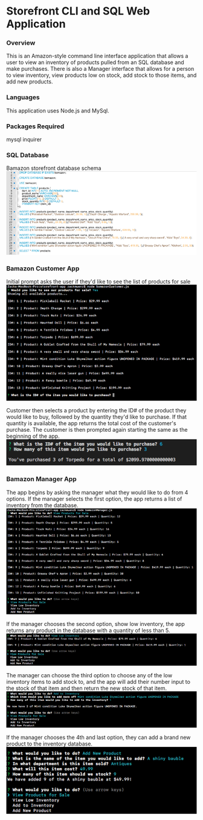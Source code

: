 # Storefront CLI and SQL Web Application

### Overview

This is an Amazon-style command line interface application that allows a user to view an inventory of products pulled from an SQL database and make purchases. There is also a Manager interface that allows for a person to view inventory, view products low on stock, add stock to those items, and add new products.

### Languages

This application uses Node.js and MySql.

### Packages Required

mysql
inquirer

### SQL Database

Bamazon storefront database schema
![MySQL Database Schema](images/bamazon_schema.png)

### Bamazon Customer App

Initial prompt asks the user if they'd like to see the list of products for sale
![Customer Show Products](images/bamazon_customer_showproducts.png)

Customer then selects a product by entering the ID# of the product they would like to buy, followed by the quantity they'd like to purchase. If that quantity is available, the app returns the total cost of the customer's purchase. The customer is then prompted again starting the same as the beginning of the app.
![Customer Buy Product](images/bamazon_customer_buyproduct.png)

### Bamazon Manager App

The app begins by asking the manager what they would like to do from 4 options. If the manager selects the first option, the app returns a list of inventory from the database.
![Manager Show Products](images/bamazon_manager_showproducts.png)

If the manager chooses the second option, show low inventory, the app returns any product in the database with a quantity of less than 5.
![Manager Show Low Inventory](images/bamazon_manager_showlow.png)

The manager can choose the third option to choose any of the low inventory items to add stock to, and the app will add their number input to the stock of that item and then return the new stock of that item.
![Manager Add Inventory](images/bamazon_manager_addinventory.png)

If the manager chooses the 4th and last option, they can add a brand new product to the inventory database.
![Manager Add Product](images/bamazon_manager_addproduct.png)